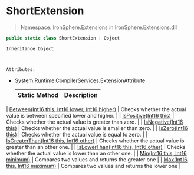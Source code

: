 ﻿


# ShortExtension

> Namespace: IronSphere.Extensions in  IronSphere.Extensions.dll



```csharp
public static class ShortExtension : Object
```

    Inheritance Object


    
    Attributes:
        
* System.Runtime.CompilerServices.ExtensionAttribute




    | Static Method | Description |
    | --- | --- |
| [Between(Int16 this, Int16 lower, Int16 higher)](ShortExtension.Between(Int16,Int16,Int16)) | Checks whether the actual value is between specified lower and higher. |
| [IsPositive(Int16 this)](ShortExtension.IsPositive(Int16)) | Checks whether the actual value is greater than zero. |
| [IsNegative(Int16 this)](ShortExtension.IsNegative(Int16)) | Checks whether the actual value is smaller than zero. |
| [IsZero(Int16 this)](ShortExtension.IsZero(Int16)) | Checks whether the actual value is equal to zero. |
| [IsGreaterThan(Int16 this, Int16 other)](ShortExtension.IsGreaterThan(Int16,Int16)) | Checks whether the actual value is greater than an other one. |
| [IsLowerThan(Int16 this, Int16 other)](ShortExtension.IsLowerThan(Int16,Int16)) | Checks whether the actual value is lower than an other one. |
| [Min(Int16 this, Int16 minimum)](ShortExtension.Min(Int16,Int16)) | Compares two values and returns the greater one |
| [Max(Int16 this, Int16 maximum)](ShortExtension.Max(Int16,Int16)) | Compares two values and returns the lower one |
